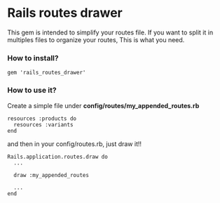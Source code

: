 # Rails routes drawer
This gem is intended to simplify your routes file. If you want to split it 
in multiples files to organize your routes, This is what you need.

### How to install?

```
gem 'rails_routes_drawer'
```

### How to use it?
Create a simple file under **config/routes/my_appended_routes.rb**

```
resources :products do
  resources :variants
end
```

and then in your config/routes.rb, just draw it!!

```
Rails.application.routes.draw do
  ...
  
  draw :my_appended_routes
  
  ...
end
```